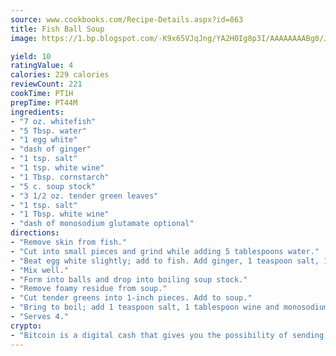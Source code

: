 ```yaml
---
source: www.cookbooks.com/Recipe-Details.aspx?id=863
title: Fish Ball Soup
image: https://1.bp.blogspot.com/-K9x65VJqJng/YA2H0Ig8p3I/AAAAAAAABg0/JRKr7ZzesxofwlGw6YudXad_aQn9BD52QCLcBGAsYHQ/s299/2.png

yield: 10
ratingValue: 4
calories: 229 calories
reviewCount: 221
cookTime: PT1H
prepTime: PT44M
ingredients:
- "7 oz. whitefish"
- "5 Tbsp. water"
- "1 egg white"
- "dash of ginger"
- "1 tsp. salt"
- "1 tsp. white wine"
- "1 Tbsp. cornstarch"
- "5 c. soup stock"
- "3 1/2 oz. tender green leaves"
- "1 tsp. salt"
- "1 Tbsp. white wine"
- "dash of monosodium glutamate optional"
directions:
- "Remove skin from fish."
- "Cut into small pieces and grind while adding 5 tablespoons water."
- "Beat egg white slightly; add to fish. Add ginger, 1 teaspoon salt, 1 teaspoon wine and cornstarch."
- "Mix well."
- "Form into balls and drop into boiling soup stock."
- "Remove foamy residue from soup."
- "Cut tender greens into 1-inch pieces. Add to soup."
- "Bring to boil; add 1 teaspoon salt, 1 tablespoon wine and monosodium glutamate and serve."
- "Serves 4."
crypto:
- "Bitcoin is a digital cash that gives you the possibility of sending money all over the world, instantly and without a fee."
---
```

